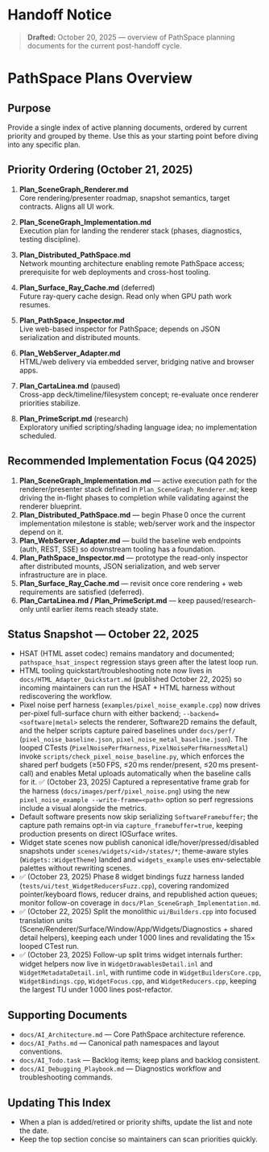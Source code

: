 # Handoff Notice

> **Drafted:** October 20, 2025 — overview of PathSpace planning documents for the current post-handoff cycle.

# PathSpace Plans Overview

## Purpose
Provide a single index of active planning documents, ordered by current priority and grouped by theme. Use this as your starting point before diving into any specific plan.

## Priority Ordering (October 21, 2025)

1. **Plan_SceneGraph_Renderer.md**  
   Core rendering/presenter roadmap, snapshot semantics, target contracts. Aligns all UI work.

2. **Plan_SceneGraph_Implementation.md**  
   Execution plan for landing the renderer stack (phases, diagnostics, testing discipline).

3. **Plan_Distributed_PathSpace.md**  
   Network mounting architecture enabling remote PathSpace access; prerequisite for web deployments and cross-host tooling.

4. **Plan_Surface_Ray_Cache.md** (deferred)  
   Future ray-query cache design. Read only when GPU path work resumes.

5. **Plan_PathSpace_Inspector.md**  
   Live web-based inspector for PathSpace; depends on JSON serialization and distributed mounts.

6. **Plan_WebServer_Adapter.md**  
   HTML/web delivery via embedded server, bridging native and browser apps.

7. **Plan_CartaLinea.md** (paused)  
   Cross-app deck/timeline/filesystem concept; re-evaluate once renderer priorities stabilize.

8. **Plan_PrimeScript.md** (research)  
   Exploratory unified scripting/shading language idea; no implementation scheduled.

## Recommended Implementation Focus (Q4 2025)
1. **Plan_SceneGraph_Implementation.md** — active execution path for the renderer/presenter stack defined in `Plan_SceneGraph_Renderer.md`; keep driving the in-flight phases to completion while validating against the renderer blueprint.
2. **Plan_Distributed_PathSpace.md** — begin Phase 0 once the current implementation milestone is stable; web/server work and the inspector depend on it.
3. **Plan_WebServer_Adapter.md** — build the baseline web endpoints (auth, REST, SSE) so downstream tooling has a foundation.
4. **Plan_PathSpace_Inspector.md** — prototype the read-only inspector after distributed mounts, JSON serialization, and web server infrastructure are in place.
5. **Plan_Surface_Ray_Cache.md** — revisit once core rendering + web requirements are satisfied (deferred).
6. **Plan_CartaLinea.md / Plan_PrimeScript.md** — keep paused/research-only until earlier items reach steady state.

## Status Snapshot — October 22, 2025
- HSAT (HTML asset codec) remains mandatory and documented; `pathspace_hsat_inspect` regression stays green after the latest loop run.
- HTML tooling quickstart/troubleshooting note now lives in `docs/HTML_Adapter_Quickstart.md` (published October 22, 2025) so incoming maintainers can run the HSAT + HTML harness without rediscovering the workflow.
- Pixel noise perf harness (`examples/pixel_noise_example.cpp`) now drives per-pixel full-surface churn with either backend; `--backend=<software|metal>` selects the renderer, Software2D remains the default, and the helper scripts capture paired baselines under `docs/perf/` (`pixel_noise_baseline.json`, `pixel_noise_metal_baseline.json`). The looped CTests (`PixelNoisePerfHarness`, `PixelNoisePerfHarnessMetal`) invoke `scripts/check_pixel_noise_baseline.py`, which enforces the shared perf budgets (≥50 FPS, ≤20 ms render/present, ≤20 ms present-call) and enables Metal uploads automatically when the baseline calls for it. ✅ (October 23, 2025) Captured a representative frame grab for the harness (`docs/images/perf/pixel_noise.png`) using the new `pixel_noise_example --write-frame=<path>` option so perf regressions include a visual alongside the metrics.
- Default software presents now skip serializing `SoftwareFramebuffer`; the capture path remains opt-in via `capture_framebuffer=true`, keeping production presents on direct IOSurface writes.
- Widget state scenes now publish canonical idle/hover/pressed/disabled snapshots under `scenes/widgets/<id>/states/*`; theme-aware styles (`Widgets::WidgetTheme`) landed and `widgets_example` uses env-selectable palettes without rewriting scenes.
- ✅ (October 23, 2025) Phase 8 widget bindings fuzz harness landed (`tests/ui/test_WidgetReducersFuzz.cpp`), covering randomized pointer/keyboard flows, reducer drains, and republished action queues; monitor follow-on coverage in `docs/Plan_SceneGraph_Implementation.md`.
- ✅ (October 22, 2025) Split the monolithic `ui/Builders.cpp` into focused translation units (Scene/Renderer/Surface/Window/App/Widgets/Diagnostics + shared detail helpers), keeping each under 1 000 lines and revalidating the 15× looped CTest run.
- ✅ (October 23, 2025) Follow-up split trims widget internals further: widget helpers now live in `WidgetDrawablesDetail.inl` and `WidgetMetadataDetail.inl`, with runtime code in `WidgetBuildersCore.cpp`, `WidgetBindings.cpp`, `WidgetFocus.cpp`, and `WidgetReducers.cpp`, keeping the largest TU under 1 000 lines post-refactor.

## Supporting Documents
- `docs/AI_Architecture.md` — Core PathSpace architecture reference.
- `docs/AI_Paths.md` — Canonical path namespaces and layout conventions.
- `docs/AI_Todo.task` — Backlog items; keep plans and backlog consistent.
- `docs/AI_Debugging_Playbook.md` — Diagnostics workflow and troubleshooting commands.

## Updating This Index
- When a plan is added/retired or priority shifts, update the list and note the date.
- Keep the top section concise so maintainers can scan priorities quickly.
